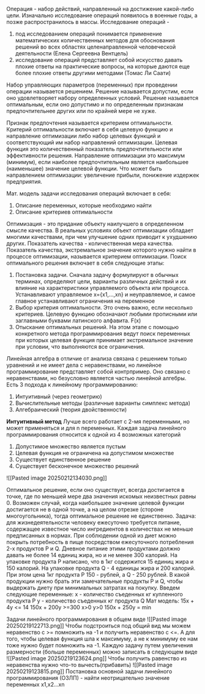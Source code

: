 Операция - набор действий, направленный на достижение какой-либо цели.
Изначально исследование операций появилось в военные годы, а позже распространилось в массы.
Исследование операций - 
1. под исследованием операций понимается применение математических количественных методов для обоснования решений во всех областях целенаправленной человеческой деятельности (Елена Сергеевна Вентцель)
2. исследование операций представляет собой искусство давать плохие ответы на практические вопросы, на которые даются еще более плохие ответы другими методами (Томас Ли Саати)

Набор управляющих параметров (переменных) при проведении операции называется решением. Решение называется допустим, если оно удовлетворяет набору определенных условий.
Решение называется оптимальным, если оно допустимо и по определенным признакам предпочтительнее других или по крайней мере не хуже.

Признак предпочтения называется критерием оптимальности.
Критерий оптимальности включает в себя целевую функцию и направление оптимизации либо набор целевых функций и соответствующий им набор направлений оптимизации.
Целевая функция это количественный показатель предпочтительности или эффективности решения.
Направление оптимизации это максимум (минимум), если наиболее предпочтительным является наибольшее (наименьшее) значение целевой функции.
Что может быть направлением оптимизации: увеличение прибыли, понижение издержек предприятия.

Мат. модель задачи исследования операций включает в себя:
1. Описание переменных, которые необходимо найти
2. Описание критериев оптимальности

Оптимизация - это придание объекту наилучшего в определенном смысле качества.
В реальных условиях объект оптимизации обладает многими качествами, при чем улучшение одних приводит к ухудшению других.
Показатель качества - количественная мера качества.
Показатель качества, экстремальное значение которого нужно найти в процессе оптимизации, называется критерием оптимизации.
Поиск оптимального решения включает в себя следующие этапы:
1. Постановка задачи. Сначала задачу формулируют в обычных терминах, определяют цели, варианты различных действий и их влияние на характеристики управляемого объекта или процесса. Устанавливают управляемое x={x1,...,xn} и неуправляемое, и самое главное устанавливают ограничения на переменное
2. Выбор критерия оптимальности. Это очень важно, если несколько критериев. Целевую функцию обозначают любыми прописными или заглавными буквами латинского алфавита. F(x)
3. Отыскание оптимальных решений. На этом этапе с помощью конкретного метода программирования ведут поиск переменных при которых целевая функция принимает экстремальное значение при условии, что выполняются все ограничения.

Линейная алгебра в отличие от анализа связана с решением только уравнений и не имеет дела с неравенствами, но линейное программирование представляет собой контрпример. Оно связано с неравенствами, но безусловно является частью линейной алгебры. Есть 3 подхода к линейному программированию:
1. Интуитивный (через геометрию)
2. Вычислительные методы (различные варианты симплекс метода)
3. Алгебраический (теория двойственности)

**Интуитивный метод**
Лучше всего работает с 2-мя переменными, но может применяться и для n переменных.
Каждая задача линейного программирования относится к одной из 4 возможных категорий
1. Допустимое множество является пустым
2. Целевая функция не ограничена на допустимом множестве
3. Существует единственное решение
4. Существует бесконечное множество решений

![[Pasted image 20250212134030.png]]

Оптимальное решение, если оно существует, всегда достигается в точке, где по меньшей мере два значения искомых неизвестных равны 0. Возможен случай, когда наибольшее значение целевой функции достигается не в одной точке, а на целом отрезке (стороне многоугольника), тогда оптимальное решение не единственно.
Задача: для жизнедеятельности человеку ежесуточно требуется питание, содержащее известное число ингредиентов в количествах не меньше предписанных в нормах. При соблюдении одной из диет можно покрыть потребность в пище посредством ежесуточного потребления 2-х продуктов P и Q. Дневное питание этими продуктами должно давать не более 14 единиц жира, но и не менее 300 калорий. На упаковке продукта P написано, что в 1кг содержится 15 единиц жира и 150 калорий. На упаковке продукта Q - 4 единицы жира и 200 калорий. При этом цена 1кг продукта P 150 - рублей, а Q - 250 рублей. В какой продукции нужно брать эти замечательные продукты P и Q, чтобы выдержать диету при минимальных затратах на покупку. 
Введем следующие переменные: 
x - количество съеденных кг купленного продукта P
y - количество съеденных кг продукта Q
Мат модель:
15x + 4y <= 14
150x + 200y >=300
x>0
y>0
150x + 250y = min

Задачи линейного программирования в общем виде
![[Pasted image 20250219122713.png]]
Чтобы подстроиться под общий вид мы можем неравенство с >= помножить на -1 и получить неравенство с <=. А для того, чтобы целевая функция шла к максимуму, а не к минимуму ее нам тоже нужно будет помножить на -1.
Каждую задачу путем увеличения размерности (больше переменных) можно записать в следующем виде
![[Pasted image 20250219123624.png]]
Чтобы получить равенство из неравенства нужно что-то вычесть(прибавить)
![[Pasted image 20250219123815.png]]
Постановка основной задачи линейного программирования (ОЗЛП) - найти неотрицательно значение переменных x1,x2...xn 